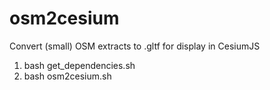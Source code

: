 # osm2cesium
Convert (small) OSM extracts to .gltf for display in CesiumJS

1. bash get_dependencies.sh
2. bash osm2cesium.sh
